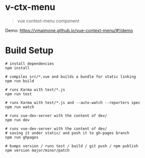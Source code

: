 # v-ctx-menu

> vue context-menu component

Demo: https://vmaimone.github.io/vue-context-menu/#!/demo

# Build Setup

```
# install dependencies
npm install

# compiles src/*.vue and builds a bundle for static linking
npm run build

# runs Karma with test/*.js
npm run test

# runs Karma with test/*.js and --auto-watch --reporters spec
npm run watch

# runs vue-dev-server with the content of dev/
npm run dev

# runs vue-dev-server with the content of dev/
# saving it under static/ and push it to gh-pages branch
npm run ghpages

# bumps version / runs test / build / git push / npm publish
npm version major/minor/patch
```
